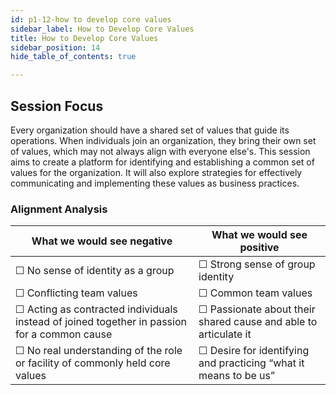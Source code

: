 ```yaml
---
id: p1-12-how to develop core values
sidebar_label: How to Develop Core Values
title: How to Develop Core Values
sidebar_position: 14
hide_table_of_contents: true

---
```


## Session Focus

Every organization should have a shared set of values that guide its operations. When individuals join an organization, they bring their own set of values, which may not always align with everyone else's. This session aims to create a platform for identifying and establishing a common set of values for the organization. It will also explore strategies for effectively communicating and implementing these values as business practices.

### Alignment Analysis

| **What we would see negative**                                                                    	| **What we would see positive**                                         	|
|---------------------------------------------------------------------------------------------------	|------------------------------------------------------------------------	|
| &#9744;   No sense of identity as a group                                                         	| &#9744; Strong sense of group identity                                 	|
| &#9744; Conflicting team values                                                                   	| &#9744; Common team values                                             	|
| &#9744; Acting as contracted individuals instead of joined together in passion for a common cause 	| &#9744; Passionate about their shared cause and able to articulate it  	|
| &#9744; No real understanding of the role or facility of commonly held core values                	| &#9744; Desire for identifying and practicing “what it means to be us” 	|